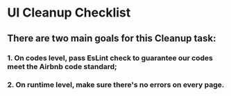 # UI Cleanup Checklist

## There are two main goals for this Cleanup task:
### 1. On codes level, pass EsLint check to guarantee our codes meet the Airbnb code standard;
### 2. On runtime level, make sure there's no errors on every page.

## 

